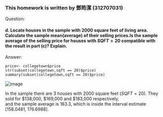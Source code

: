 ### This homework is written by 鄧筠潔 (312707031)
Question:
#### d. Locate houses in the sample with 2000 square feet of living area. Calculate the sample mean(average) of their selling prices.Is the sample average of the selling price for houses with $SQFT = 20$ compatible with the result in part (c)? Explain.
Answer:

```
price<- collegetown$price
str(subset(collegetown,sqft == 20)$price)
summary(subset(collegetown,sqft == 20)$price)
```
![image](https://github.com/HWTeng-Course/202402-Financial-Econometrics/assets/161786558/e2373edd-0595-4738-bec7-e4caeca58a80)

In the sample there are 3 houses with 2000 square feet ($SQFT = 20$). They sold for $138,000, $169,000 and $183,000 respectively, \
and the sample average is 163.3, which is inside the interval estimate [158.0481, 176.6988].
